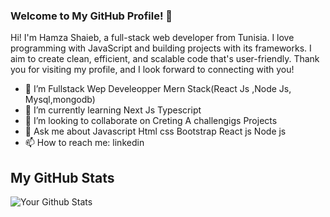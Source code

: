 ### Welcome to My GitHub Profile! 👋

Hi! I'm Hamza Shaieb, a full-stack web developer from Tunisia. I love programming with JavaScript and building projects with its frameworks. I aim to create clean, efficient, and scalable code that's user-friendly. Thank you for visiting my profile, and I look forward to connecting with you!



- 🔭 I’m Fullstack Wep Develeopper Mern Stack(React Js ,Node Js, Mysql,mongodb)
- 🌱 I’m currently learning Next Js Typescript
- 👯 I’m looking to collaborate on Creting A challengigs Projects
- 💬 Ask me about Javascript Html css Bootstrap React js Node js  
- 📫 How to reach me: 
linkedin

## My  GitHub Stats

<!-- Add your GitHub stats generated from a tool like https://github.com/anuraghazra/github-readme-stats -->
![Your Github Stats](https://github-readme-stats.vercel.app/api?username=yourusername&show_icons=true)
